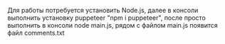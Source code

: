 Для работы потребуется установить Node.js, далее в консоли выполнить установку puppeteer "npm i puppeteer", после просто выполнить в консоли node main.js, рядом с файлом main.js появится файл comments.txt
